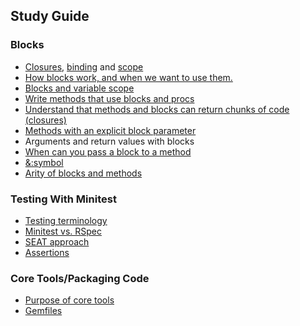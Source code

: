 ## Study Guide

### Blocks
* [Closures](closure.md), [binding](binding.md) and [scope](blocks.md)
* [How blocks work, and when we want to use them.](usage_of_blocks.md)
* [Blocks and variable scope](blocks.md)
* [Write methods that use blocks and procs](select.md)
* [Understand that methods and blocks can return chunks of code (closures)](procs.md)
* [Methods with an explicit block parameter](explicit_blocks.md)
* Arguments and return values with blocks
* [When can you pass a block to a method](blocks.md)
* [&:symbol](using_&_symbol.md)
* [Arity of blocks and methods](procs_vs_lambdas.md)

### Testing With Minitest
* [Testing terminology](testing_terminology.md)
* [Minitest vs. RSpec](minitest_vs_rspec.md)
* [SEAT approach](seat_approach.md)
* [Assertions](assertions.md)

### Core Tools/Packaging Code
* [Purpose of core tools](core_tools.md)
* [Gemfiles](gemfiles.md)
